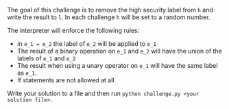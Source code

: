 The goal of this challenge is to remove the high security label from `h` and write the result to `l`. In each challenge `h` will be set to a random number.

The interpreter will enforce the following rules:
* in `e_1 = e_2` the label of `e_2` will be applied to `e_1`
* The result of a binary operation on `e_1` and `e_2` will have the union of the labels of `e_1` and `e_2`
* The result when using a unary operator on `e_1` will have the same label as `e_1`.
* If statements are not allowed at all

Write your solution to a file and then run `python challenge.py <your solution file>.`
